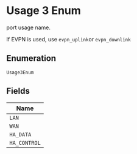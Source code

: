 
# Usage 3 Enum

port usage name.

If EVPN is used, use `evpn_uplink`or `evpn_downlink`

## Enumeration

`Usage3Enum`

## Fields

| Name |
|  --- |
| `LAN` |
| `WAN` |
| `HA_DATA` |
| `HA_CONTROL` |

